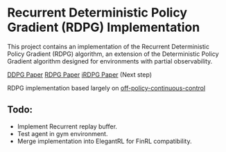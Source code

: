 # Recurrent Deterministic Policy Gradient (RDPG) Implementation

This project contains an implementation of the Recurrent Deterministic Policy Gradient (RDPG) algorithm, an extension of the Deterministic Policy Gradient algorithm designed for environments with partial observability. 

[DDPG Paper](https://arxiv.org/pdf/1509.02971.pdf)
[RDPG Paper](https://rll.berkeley.edu/deeprlworkshop/papers/rdpg.pdf)
[iRDPG Paper](http://staff.ustc.edu.cn/~qiliuql/files/Publications/Yang-Liu-AAAI2020.pdf) (Next step)

RDPG implementation based largely on [off-policy-continuous-control](https://github.com/zhihanyang2022/off-policy-continuous-control.git)

## Todo:
- Implement Recurrent replay buffer.
- Test agent in gym environment.
- Merge implementation into ElegantRL for FinRL compatibility.
